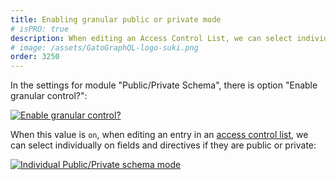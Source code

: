 ```yaml
---
title: Enabling granular public or private mode
# isPRO: true
description: When editing an Access Control List, we can select individually on fields and directives if they are public or private.
# image: /assets/GatoGraphQL-logo-suki.png
order: 3250
---
```


In the settings for module "Public/Private Schema", there is option "Enable granular control?":

<div class="img-width-1024" markdown=1>

<a href="/assets/guides/upstream-pro/settings-enable-granular-control.png" target="_blank">![Enable granular control?](/assets/guides/upstream-pro/settings-enable-granular-control.png "Enable granular control?")</a>

</div>

When this value is `on`, when editing an entry in an [access control list](../../use/defining-access-control/), we can select individually on fields and directives if they are public or private:

<div class="img-width-400" markdown=1>

<a href="/assets/guides/upstream-pro/public-private-individual-control.png" target="_blank">![Individual Public/Private schema mode](/assets/guides/upstream-pro/public-private-individual-control.png "Individual Public/Private schema mode")</a>

</div>
